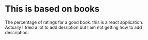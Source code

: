 # This is based on books

The percentage of ratings for a good book.
this is a react application.
Actually I tried a lot to add desription but I am not getting how to add description.
